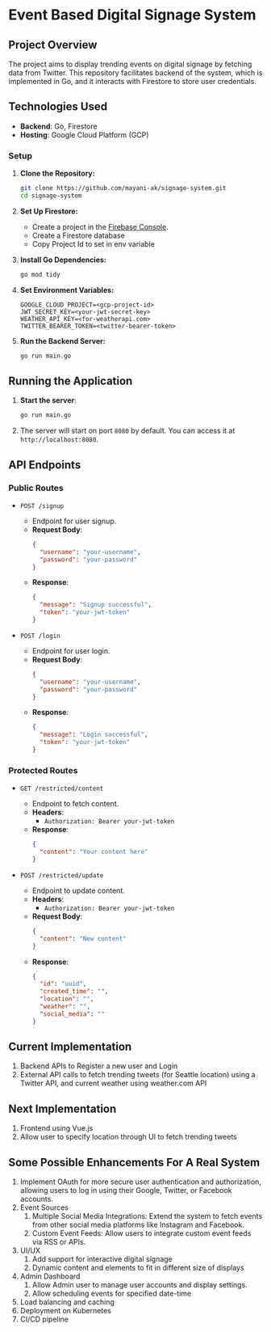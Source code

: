 # Event Based Digital Signage System
## Project Overview

The project aims to display trending events on digital signage by fetching data from Twitter.
This repository facilitates backend of the system, which is implemented in Go, and it interacts with Firestore to store user credentials.

## Technologies Used

- **Backend**: Go, Firestore
- **Hosting**: Google Cloud Platform (GCP)


### Setup
1. **Clone the Repository:**

   ```bash
   git clone https://github.com/mayani-ak/signage-system.git
   cd signage-system
   ```

2. **Set Up Firestore:**
    - Create a project in the [Firebase Console](https://console.firebase.google.com/).
    - Create a Firestore database
    - Copy Project Id to set in env variable

3. **Install Go Dependencies:**

   ```bash
   go mod tidy
   ```

4. **Set Environment Variables:**

   ```env
   GOOGLE_CLOUD_PROJECT=<gcp-project-id>
   JWT_SECRET_KEY=<your-jwt-secret-key>
   WEATHER_API_KEY=<for-weatherapi.com>
   TWITTER_BEARER_TOKEN=<twitter-bearer-token>
   ```

5. **Run the Backend Server:**

   ```bash
   go run main.go
   ```

## Running the Application

1. **Start the server**:
    ```sh
    go run main.go
    ```

2. The server will start on port `8080` by default. You can access it at `http://localhost:8080`.

## API Endpoints

### Public Routes

- `POST /signup`
   - Endpoint for user signup.
   - **Request Body**:
     ```json
     {
       "username": "your-username",
       "password": "your-password"
     }
     ```
   - **Response**:
     ```json
     {
       "message": "Signup successful",
       "token": "your-jwt-token"
     }
     ```

- `POST /login`
   - Endpoint for user login.
   - **Request Body**:
     ```json
     {
       "username": "your-username",
       "password": "your-password"
     }
     ```
   - **Response**:
     ```json
     {
       "message": "Login successful",
       "token": "your-jwt-token"
     }
     ```

### Protected Routes

- `GET /restricted/content`
   - Endpoint to fetch content.
   - **Headers**:
      - `Authorization: Bearer your-jwt-token`
   - **Response**:
     ```json
     {
       "content": "Your content here"
     }
     ```

- `POST /restricted/update`
   - Endpoint to update content.
   - **Headers**:
      - `Authorization: Bearer your-jwt-token`
   - **Request Body**:
     ```json
     {
       "content": "New content"
     }
     ```
   - **Response**:
     ```json
     {
       "id": "uuid",
       "created_time": "",
       "location": "",
       "weather": "",
       "social_media": "" 
     }
     ```

## Current Implementation

1. Backend APIs to Register a new user and Login
2. External API calls to fetch trending tweets (for Seattle location) using a Twitter API, and current weather using weather.com API

## Next Implementation
1. Frontend using Vue.js
2. Allow user to specify location through UI to fetch trending tweets

## Some Possible Enhancements For A Real System
1. Implement OAuth for more secure user authentication and authorization, 
allowing users to log in using their Google, Twitter, or Facebook accounts.
2. Event Sources
   1. Multiple Social Media Integrations: Extend the system to fetch events from other social media platforms like Instagram and Facebook.
   2. Custom Event Feeds: Allow users to integrate custom event feeds via RSS or APIs.
3. UI/UX
   1. Add support for interactive digital signage
   2. Dynamic content and elements to fit in different size of displays
4. Admin Dashboard
   1. Allow Admin user to manage user accounts and display settings.
   2. Allow scheduling events for specified date-time
5. Load balancing and caching
6. Deployment on Kubernetes
7. CI/CD pipeline
